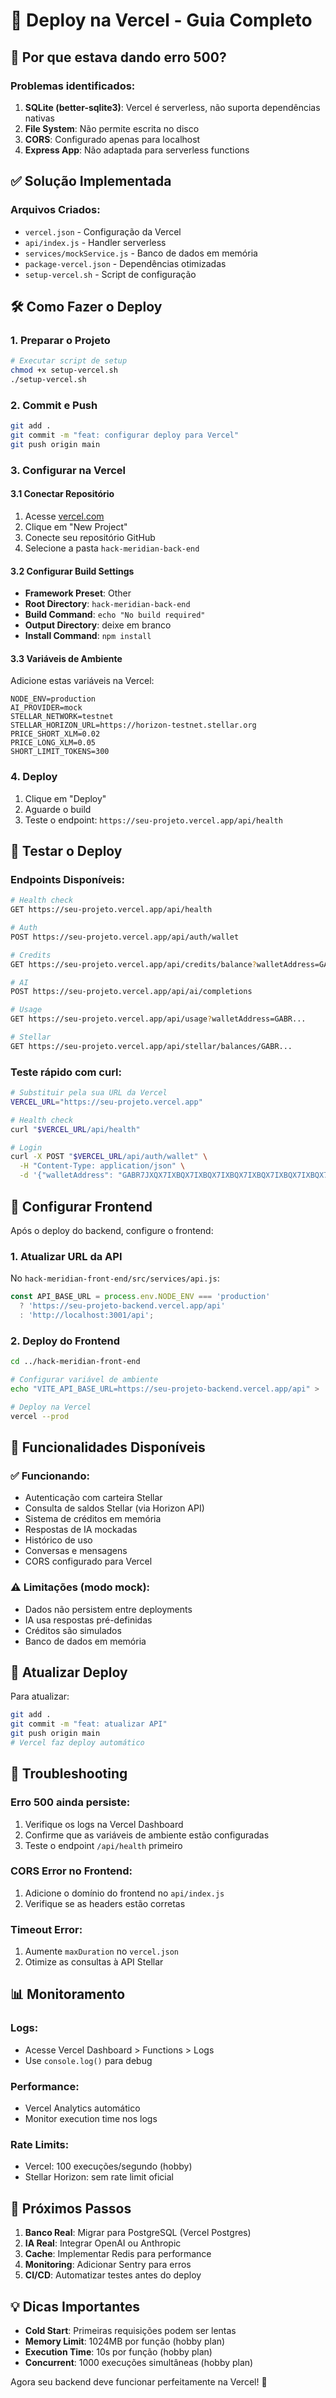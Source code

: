 # 🚀 Deploy na Vercel - Guia Completo

## 🚨 Por que estava dando erro 500?

### Problemas identificados:
1. **SQLite (better-sqlite3)**: Vercel é serverless, não suporta dependências nativas
2. **File System**: Não permite escrita no disco
3. **CORS**: Configurado apenas para localhost
4. **Express App**: Não adaptada para serverless functions

## ✅ Solução Implementada

### Arquivos Criados:
- `vercel.json` - Configuração da Vercel
- `api/index.js` - Handler serverless
- `services/mockService.js` - Banco de dados em memória
- `package-vercel.json` - Dependências otimizadas
- `setup-vercel.sh` - Script de configuração

## 🛠️ Como Fazer o Deploy

### 1. Preparar o Projeto
```bash
# Executar script de setup
chmod +x setup-vercel.sh
./setup-vercel.sh
```

### 2. Commit e Push
```bash
git add .
git commit -m "feat: configurar deploy para Vercel"
git push origin main
```

### 3. Configurar na Vercel

#### 3.1 Conectar Repositório
1. Acesse [vercel.com](https://vercel.com)
2. Clique em "New Project"
3. Conecte seu repositório GitHub
4. Selecione a pasta `hack-meridian-back-end`

#### 3.2 Configurar Build Settings
- **Framework Preset**: Other
- **Root Directory**: `hack-meridian-back-end`
- **Build Command**: `echo "No build required"`
- **Output Directory**: deixe em branco
- **Install Command**: `npm install`

#### 3.3 Variáveis de Ambiente
Adicione estas variáveis na Vercel:

```env
NODE_ENV=production
AI_PROVIDER=mock
STELLAR_NETWORK=testnet
STELLAR_HORIZON_URL=https://horizon-testnet.stellar.org
PRICE_SHORT_XLM=0.02
PRICE_LONG_XLM=0.05
SHORT_LIMIT_TOKENS=300
```

### 4. Deploy
1. Clique em "Deploy"
2. Aguarde o build
3. Teste o endpoint: `https://seu-projeto.vercel.app/api/health`

## 🧪 Testar o Deploy

### Endpoints Disponíveis:
```bash
# Health check
GET https://seu-projeto.vercel.app/api/health

# Auth
POST https://seu-projeto.vercel.app/api/auth/wallet

# Credits
GET https://seu-projeto.vercel.app/api/credits/balance?walletAddress=GABR...

# AI
POST https://seu-projeto.vercel.app/api/ai/completions

# Usage
GET https://seu-projeto.vercel.app/api/usage?walletAddress=GABR...

# Stellar
GET https://seu-projeto.vercel.app/api/stellar/balances/GABR...
```

### Teste rápido com curl:
```bash
# Substituir pela sua URL da Vercel
VERCEL_URL="https://seu-projeto.vercel.app"

# Health check
curl "$VERCEL_URL/api/health"

# Login
curl -X POST "$VERCEL_URL/api/auth/wallet" \
  -H "Content-Type: application/json" \
  -d '{"walletAddress": "GABR7JXQX7IXBQX7IXBQX7IXBQX7IXBQX7IXBQX7IXBQX7IXBQX7IXBQP53E"}'
```

## 🔧 Configurar Frontend

Após o deploy do backend, configure o frontend:

### 1. Atualizar URL da API
No `hack-meridian-front-end/src/services/api.js`:

```javascript
const API_BASE_URL = process.env.NODE_ENV === 'production'
  ? 'https://seu-projeto-backend.vercel.app/api'
  : 'http://localhost:3001/api';
```

### 2. Deploy do Frontend
```bash
cd ../hack-meridian-front-end

# Configurar variável de ambiente
echo "VITE_API_BASE_URL=https://seu-projeto-backend.vercel.app/api" > .env.production

# Deploy na Vercel
vercel --prod
```

## 🎯 Funcionalidades Disponíveis

### ✅ Funcionando:
- Autenticação com carteira Stellar
- Consulta de saldos Stellar (via Horizon API)
- Sistema de créditos em memória
- Respostas de IA mockadas
- Histórico de uso
- Conversas e mensagens
- CORS configurado para Vercel

### ⚠️ Limitações (modo mock):
- Dados não persistem entre deployments
- IA usa respostas pré-definidas
- Créditos são simulados
- Banco de dados em memória

## 🔄 Atualizar Deploy

Para atualizar:
```bash
git add .
git commit -m "feat: atualizar API"
git push origin main
# Vercel faz deploy automático
```

## 🐛 Troubleshooting

### Erro 500 ainda persiste:
1. Verifique os logs na Vercel Dashboard
2. Confirme que as variáveis de ambiente estão configuradas
3. Teste o endpoint `/api/health` primeiro

### CORS Error no Frontend:
1. Adicione o domínio do frontend no `api/index.js`
2. Verifique se as headers estão corretas

### Timeout Error:
1. Aumente `maxDuration` no `vercel.json`
2. Otimize as consultas à API Stellar

## 📊 Monitoramento

### Logs:
- Acesse Vercel Dashboard > Functions > Logs
- Use `console.log()` para debug

### Performance:
- Vercel Analytics automático
- Monitor execution time nos logs

### Rate Limits:
- Vercel: 100 execuções/segundo (hobby)
- Stellar Horizon: sem rate limit oficial

## 🚀 Próximos Passos

1. **Banco Real**: Migrar para PostgreSQL (Vercel Postgres)
2. **IA Real**: Integrar OpenAI ou Anthropic
3. **Cache**: Implementar Redis para performance
4. **Monitoring**: Adicionar Sentry para erros
5. **CI/CD**: Automatizar testes antes do deploy

## 💡 Dicas Importantes

- **Cold Start**: Primeiras requisições podem ser lentas
- **Memory Limit**: 1024MB por função (hobby plan)
- **Execution Time**: 10s por função (hobby plan)
- **Concurrent**: 1000 execuções simultâneas (hobby plan)

Agora seu backend deve funcionar perfeitamente na Vercel! 🎉
